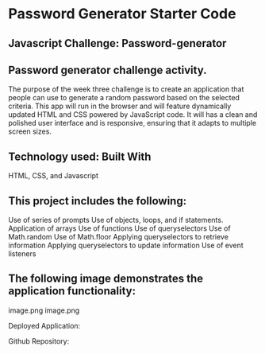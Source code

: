 # Password Generator Starter Code

## Javascript Challenge: Password-generator

## Password generator challenge activity.

The purpose of the week three challenge is to create an application that people can use to generate a random password based on the selected criteria. This app will run in the browser and will feature dynamically updated HTML and CSS powered by JavaScript code. It will has a clean and polished user interface and is responsive, ensuring that it adapts to multiple screen sizes.

## Technology used: Built With

HTML, CSS, and Javascript

## This project includes the following:

Use of series of prompts
Use of objects, loops, and if statements.
Application of arrays
Use of functions
Use of queryselectors
Use of Math.random
Use of Math.floor
Applying queryselectors to retrieve information
Applying queryselectors to update information
Use of event listeners

## The following image demonstrates the application functionality:

image.png
image.png

Deployed Application:

Github Repository:
